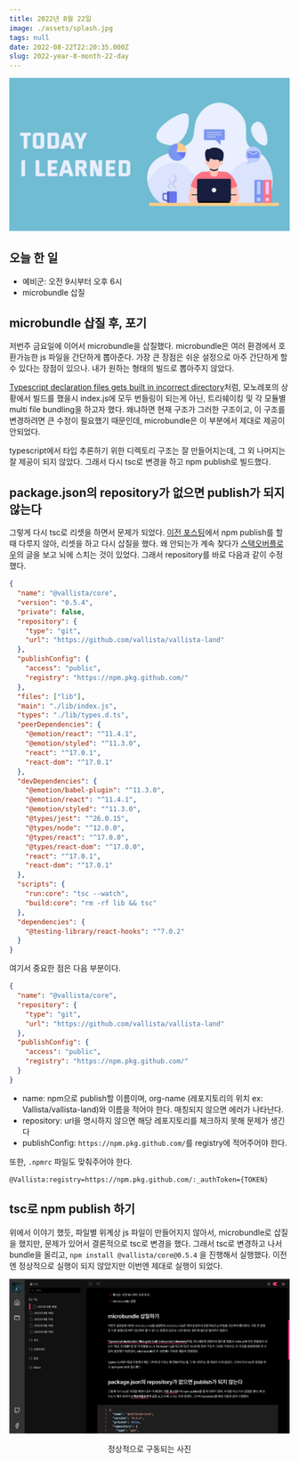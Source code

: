 ```yaml
---
title: 2022년 8월 22일
image: ./assets/splash.jpg
tags: null
date: 2022-08-22T22:20:35.000Z
slug: 2022-year-8-month-22-day
---
```


![로고](assets/splash.jpg)

## 오늘 한 일

- 예비군: 오전 9시부터 오후 6시
- microbundle 삽질

## microbundle 삽질 후, 포기

저번주 금요일에 이어서 microbundle을 삽질했다. microbundle은 여러 환경에서 호환가능한 js 파일을 간단하게 뽑아준다. 가장 큰 장점은 쉬운 설정으로 아주 간단하게 할 수 있다는 장점이 있으나. 내가 원하는 형태의 빌드로 뽑아주지 않았다.

[Typescript declaration files gets built in incorrect directory](https://github.com/developit/microbundle/issues/854)처럼, 모노레포의 상황에서 빌드를 했을시 index.js에 모두 번들링이 되는게 아닌, 트리쉐이킹 및 각 모듈별 multi file bundling을 하고자 했다. 왜냐하면 현재 구조가 그러한 구조이고, 이 구조를 변경하려면 큰 수정이 필요했기 때문인데, microbundle은 이 부분에서 제대로 제공이 안되었다.

typescript에서 타입 추론하기 위한 디렉토리 구조는 잘 만들어지는데, 그 외 나머지는 잘 제공이 되지 않았다. 그래서 다시 tsc로 변경을 하고 npm publish로 빌드했다.

## package.json의 repository가 없으면 publish가 되지 않는다

그렇게 다시 tsc로 리셋을 하면서 문제가 되었다. [이전 포스팅](https://vallista.kr/2022%EB%85%84-8%EC%9B%94-18%EC%9D%BC/)에서 npm publish를 할 때 다루지 않아, 리셋을 하고 다시 삽질을 했다. 왜 안되는가 계속 찾다가 [스택오버플로우](https://stackoverflow.com/a/61021072)의 글을 보고 뇌에 스치는 것이 있었다. 그래서 repository를 바로 다음과 같이 수정했다.

```json {numberLines}
{
  "name": "@vallista/core",
  "version": "0.5.4",
  "private": false,
  "repository": {
    "type": "git",
    "url": "https://github.com/vallista/vallista-land"
  },
  "publishConfig": {
    "access": "public",
    "registry": "https://npm.pkg.github.com/"
  },
  "files": ["lib"],
  "main": "./lib/index.js",
  "types": "./lib/types.d.ts",
  "peerDependencies": {
    "@emotion/react": "^11.4.1",
    "@emotion/styled": "^11.3.0",
    "react": "^17.0.1",
    "react-dom": "^17.0.1"
  },
  "devDependencies": {
    "@emotion/babel-plugin": "^11.3.0",
    "@emotion/react": "^11.4.1",
    "@emotion/styled": "^11.3.0",
    "@types/jest": "^26.0.15",
    "@types/node": "^12.0.0",
    "@types/react": "^17.0.0",
    "@types/react-dom": "^17.0.0",
    "react": "^17.0.1",
    "react-dom": "^17.0.1"
  },
  "scripts": {
    "run:core": "tsc --watch",
    "build:core": "rm -rf lib && tsc"
  },
  "dependencies": {
    "@testing-library/react-hooks": "^7.0.2"
  }
}
```

여기서 중요한 점은 다음 부분이다.

```json {numberLines}
{
  "name": "@vallista/core",
  "repository": {
    "type": "git",
    "url": "https://github.com/vallista/vallista-land"
  },
  "publishConfig": {
    "access": "public",
    "registry": "https://npm.pkg.github.com/"
  }
}
```

- name: npm으로 publish할 이름이며, org-name (레포지토리의 위치 ex: Vallista/vallista-land)와 이름을 적어야 한다. 매칭되지 않으면 에러가 나타난다.
- repository: url을 명시하지 않으면 해당 레포지토리를 체크하지 못해 문제가 생긴다
- publishConfig: `https://npm.pkg.github.com/`를 registry에 적어주어야 한다.

또한, `.npmrc` 파일도 맞춰주어야 한다.

```{numberLines}
@Vallista:registry=https://npm.pkg.github.com/:_authToken={TOKEN}
```

## tsc로 npm publish 하기

위에서 이야기 했듯, 파일별 위계상 js 파일이 만들어지지 않아서, microbundle로 삽질을 했지만, 문제가 있어서 결론적으로 tsc로 변경을 했다. 그래서 tsc로 변경하고 나서 bundle을 올리고, `npm install @vallista/core@0.5.4` 을 진행해서 실행했다. 이전엔 정상적으로 실행이 되지 않았지만 이번엔 제대로 실행이 되었다.

![이미지1](assets/1.png)

<center>정상적으로 구동되는 사진</center>
